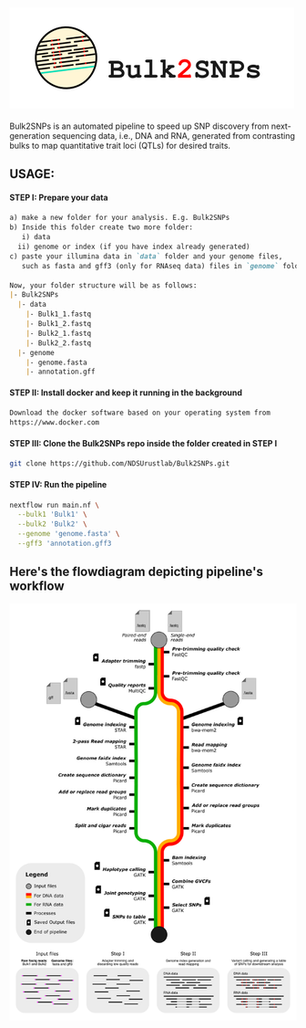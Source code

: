 ![](media/logo.png)
---
Bulk2SNPs is an automated pipeline to speed up SNP discovery from next-generation sequencing data, i.e., DNA and RNA, generated from contrasting bulks to map quantitative trait loci (QTLs) for desired traits. 

## USAGE: 
#### STEP I: Prepare your data
```md
a) make a new folder for your analysis. E.g. Bulk2SNPs
b) Inside this folder create two more folder:
   i) data
  ii) genome or index (if you have index already generated)
c) paste your illumina data in `data` folder and your genome files,
   such as fasta and gff3 (only for RNAseq data) files in `genome` folder

Now, your folder structure will be as follows:
|- Bulk2SNPs
  |- data
    |- Bulk1_1.fastq
    |- Bulk1_2.fastq
    |- Bulk2_1.fastq
    |- Bulk2_2.fastq
  |- genome
    |- genome.fasta
    |- annotation.gff
```

#### STEP II: Install docker and keep it running in the background
```md
Download the docker software based on your operating system from
https://www.docker.com
```

#### STEP III: Clone the Bulk2SNPs repo inside the folder created in STEP I 
```bash
git clone https://github.com/NDSUrustlab/Bulk2SNPs.git
```

#### STEP IV: Run the pipeline 
```bash
nextflow run main.nf \
  --bulk1 'Bulk1' \
  --bulk2 'Bulk2' \
  --genome 'genome.fasta' \
  --gff3 'annotation.gff3
```

## Here's the flowdiagram depicting pipeline's workflow
![](media/flowdiagram.png)

